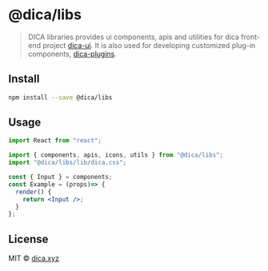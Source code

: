 # @dica/libs

> DICA libraries provides ui components, apis and utilities for dica front-end project [dica-ui](https://github.com/dica-xyz/dica-ui). It is also used for developing customized plug-in components, [dica-plugins](https://github.com/dica-xyz/dica-plugins).

## Install

```bash
npm install --save @dica/libs
```

## Usage

```jsx
import React from "react";

import { components, apis, icons, utils } from "@dica/libs";
import "@dica/libs/lib/dica.css";

const { Input } = components;
const Example = (props)=> {
  render() {
    return <Input />;
  }
};
```

## License

MIT © [dica.xyz](https://github.com/dica-xyz)

